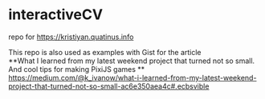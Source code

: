 # interactiveCV 

repo for https://kristiyan.quatinus.info

This repo is also used as examples with Gist for the article
<br />
**What I learned from my latest weekend project that turned not so small. And cool tips for making PixiJS games **
<br />
https://medium.com/@k_ivanow/what-i-learned-from-my-latest-weekend-project-that-turned-not-so-small-ac6e350aea4c#.ecbsvible
